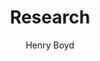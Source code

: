 ---
title: "Research"
project: "Severance Computer"
section: "Research"
pubDate: 2023-04-30
description: ""
author: "Henry Boyd"
image:
    url: ""
    alt: ""
tags: []
draft: true
---